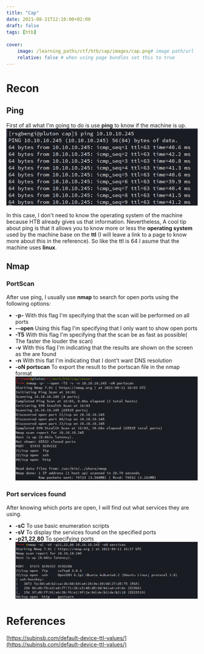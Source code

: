 ```yaml
---
title: "Cap"
date: 2021-08-31T12:10:00+02:00
draft: false
tags: [htb]

cover:
    image: /learning_paths/ctf/htb/cap/images/cap.png# image path/url
    relative: false # when using page bundles set this to true
---
```

# Recon 

## Ping
First of all what I'm going to do is use **ping** to know if the machine is up. 
![ping](images/ping.png)


In this case, I don't need to know the operating system of the machine because HTB already gives us that information.
Nevertheless, A cool tip about ping is that it allows you to know more or less the **operating system** used by the 
machine base on the **ttl** (I will leave a link to a page to know more about this in the reference). So like the 
ttl is 64 I asume that the machine uses **linux**.

## Nmap
### PortScan
After use ping, I usually use **nmap** to search for open ports using the following options:
- **-p-** With this flag I'm specifying that the scan will be performed on all ports
- **--open** Using this flag I'm specifying that I only want to show open ports
- **-T5** With this flag I'm specifying that the scan be as fast as possible( The faster the louder the scan)
- **-v** With this flag I'm indicating that the results are shown on the screen as the are found
- **-n** With this flat I'm indicating that I dont't want DNS resolution
- **-oN portscan** To export the result to the portscan file in the nmap format
![portscan](images/nmap.png)

### Port services found
After knowing which ports are open, I will find out what services they are using.

- **-sC** To use basic enumeration scripts
- **-sV** To display the services found on the specified ports 
- **-p21,22,80** To specifying ports
![services](images/nmapServices.png)


# References
[https://subinsb.com/default-device-ttl-values/](https://subinsb.com/default-device-ttl-values/)